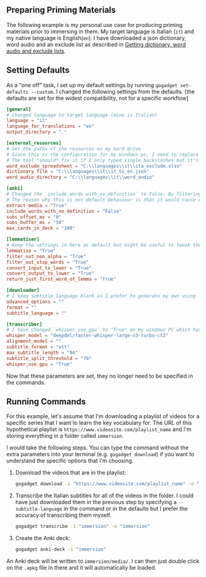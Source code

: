 ## Preparing Priming Materials

The following example is my personal use case for producing priming materials prior to immersing in them. My target language is Italian (`it`) and my native language is English(`en`). I have downloaded a json dictionary, word audio and an exclude list as described in [Getting dictionary, word audio and exclude lists](../getting_started/getting_resources.md).

## Setting Defaults

As a "one off" task, I set up my default settings by running `gogadget set-defaults --custom`. I changed the following settings from the defaults. [the defaults are set for the widest compatibility, not for a specific workflow]

```toml
[general]
# Changed language to target language (mine is Italian)
language = "it"
language_for_translations = "en"
output_directory = "."

[external_resources]
# Set the paths of the resources on my hard drive
# Since this is the configuration for my windows pc, I need to replace backslashes with double backslashes
# The tool *should* fix it if I only typed single backslashes but it's best to get it correct to begin with!
word_exclude_spreadsheet = "C:\\languages\\it\\ita_exclude.xlsx"
dictionary_file = "C:\\languages\\it\\it_to_en.json"
word_audio_directory = "C:\\languages\\it\\word_audio"

[anki]
# Changed the `include_words_with_no_definition` to False. By filtering out words not in the dictionary, this has the effect of filtering out proper nouns and non-target language words
# The reason why this is not default behaviour is that it would cause Anki decks to have no cards if the user hasn't set a dictionary
extract_media = "True"
include_words_with_no_definition = "False"
subs_offset_ms = "0"
subs_buffer_ms = "50"
max_cards_in_deck = "100"

[lemmatiser]
# Keep the settings in here as default but might be useful to tweak them for other languages
lemmatise = "True"
filter_out_non_alpha = "True"
filter_out_stop_words = "True"
convert_input_to_lower = "True"
convert_output_to_lower = "True"
return_just_first_word_of_lemma = "True"

[downloader]
# I keep subtitle_language blank as I prefer to generate my own using `gogadget transcribe`
advanced_options = ""
format = ""
subtitle_language = ""

[transcriber]
# I have changed `whisper_use_gpu` to "True" on my windows PC which has an Nvidia GPU. This massively speeds up transcription but it does require a GPU that can run CUDA
whisper_model = "deepdml/faster-whisper-large-v3-turbo-ct2"
alignment_model = ""
subtitle_format = "vtt"
max_subtitle_length = "94"
subtitle_split_threshold = "70"
whisper_use_gpu = "True"
```

Now that these parameters are set, they no longer need to be specified in the commands.

## Running Commands

For this example, let's assume that I'm downloading a playlist of videos for a specific series that I want to learn the key vocabulary for. The URL of this hypothetical playlist is `https://www.videosite.com/playlist_name` and I'm storing everything in a folder called `immersion`.

I would take the following steps. You can type the command without the extra parameters into your terminal (e.g. `gogadget download`) if you want to understand the specific options that I'm choosing.

1. Download the videos that are in the playlist:

   ```sh
   gogadget download -i "https://www.videosite.com/playlist_name" -o "immersion"
   ```

2. Transcribe the Italian subtitles for all of the videos in the folder. I could have just downloaded them in the previous step by specifying a `--subtitle-language` in the command or in the defaults but I prefer the accuracy of transcribing them myself.

   ```sh
   gogadget transcribe -i "immersion" -o "immersion"
   ```

3. Create the Anki deck:

   ```sh
   gogadget anki-deck -i "immersion"
   ```

An Anki deck will be written to `immersion/media/`. I can then just double click on the `.apkg` file in there and it will automatically be loaded.
